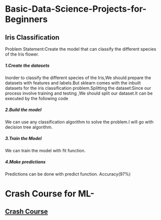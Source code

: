 # Basic-Data-Science-Projects-for-Beginners
## Iris Classification
Problem Statement:Create the model that can classify the different species of the Iris flower.
##### 1.Create the datasets
Inorder to classify the different species of the Iris,We should prepare the datasets with features and labels.But sklearn comes with the inbuilt datasets for the iris classification problem.Splitting the dataset:Since our process involve training and testing ,We should split our dataset.It can be executed by the following code
##### 2.Build the model
We can use any classification algorithm to solve the problem.I will go with decision tree algorithm.
##### 3.Train the Model
We can train the model with fit function.
##### 4.Make predictions
Predictions can be done with predict function.
Accuracy(97%)

# Crash Course for ML-
## [Crash Course](https://developers.google.com/machine-learning/crash-course)
